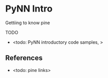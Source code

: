 # PyNN Intro

Gettiing to know pine

TODO
* <todo: PyNN introductory code samples,  >

## References
* <todo: pine links>

